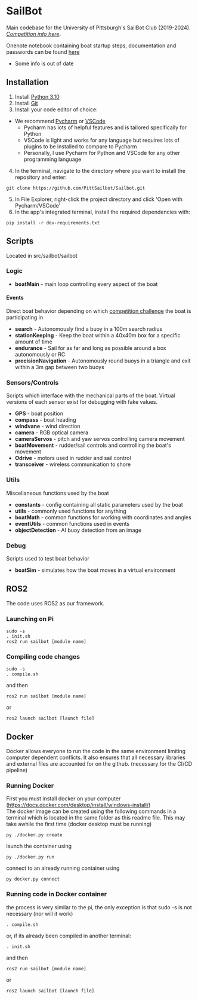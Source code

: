 # SailBot
Main codebase for the University of Pittsburgh's SailBot Club (2019-2024). *[Competition info here](https://www.sailbot.org/)*.

Onenote notebook containing boat startup steps, documentation and passwords can be found [here](https://pitt-my.sharepoint.com/:o:/r/personal/tad85_pitt_edu/Documents/Sailbot%20Stuff?d=w0d1afb3f4ab44df2b02186d8015ae380&csf=1&web=1&e=uvn9TV)
- Some info is out of date

## Installation
1. Install [Python 3.10](https://www.python.org/downloads/release/python-31011/)
2. Install [Git](https://git-scm.com/downloads)
3. Install your code editor of choice:
- We recommend [Pycharm](https://www.jetbrains.com/pycharm/download/#section=windows) or [VSCode](https://code.visualstudio.com/download)
  - Pycharm has lots of helpful features and is tailored specifically for Python
  - VSCode is light and works for any language but requires lots of plugins to be installed to compare to Pycharm
  - Personally, I use Pycharm for Python and VSCode for any other programming language

4. In the terminal, navigate to the directory where you want to install the repository and enter:
```
git clone https://github.com/PittSailbot/Sailbot.git
```
5. In File Explorer, right-click the project directory and click 'Open with Pycharm/VSCode'
6. In the app's integrated terminal, install the required dependencies with:
```
pip install -r dev-requirements.txt
```

## Scripts
Located in src/sailbot/sailbot
### Logic
- **boatMain** - main loop controlling every aspect of the boat

#### Events
Direct boat behavior depending on which [competition challenge](https://www.sailbot.org/wp-content/uploads/2022/05/SailBot-2022-Events.pdf) the boat is participating in
- **search** - Autonomously find a buoy in a 100m search radius
- **stationKeeping** - Keep the boat within a 40x40m box for a specific amount of time
- **endurance** - Sail for as far and long as possible around a box autonomously or RC
- **precisionNavigation** - Autonomously round buoys in a triangle and exit within a 3m gap between two buoys

### Sensors/Controls
Scripts which interface with the mechanical parts of the boat. Virtual versions of each sensor exist for debugging with fake values.
- **GPS** - boat position
- **compass** - boat heading
- **windvane** - wind direction
- **camera** - RGB optical camera
- **cameraServos** - pitch and yaw servos controlling camera movement
- **boatMovement** - rudder/sail controls and controlling the boat's movement
- **Odrive** - motors used in rudder and sail control
- **transceiver** - wireless communication to shore

### Utils
Miscellaneous functions used by the boat
- **constants** - config containing all static parameters used by the boat
- **utils** - commonly used functions for anything
- **boatMath** - common functions for working with coordinates and angles
- **eventUtils** - common functions used in events
- **objectDetection** - AI buoy detection from an image

### Debug
Scripts used to test boat behavior
- **boatSim** - simulates how the boat moves in a virtual environment

## ROS2
The code uses ROS2 as our framework.
### Launching on Pi
```
sudo -s
. init.sh
ros2 run sailbot [module name]
```

### Compiling code changes
```
sudo -s
. compile.sh
```
and then
```
ros2 run sailbot [module name]
```
or
```
ros2 launch sailbot [launch file]
```

## Docker
Docker allows everyone to run the code in the same environment limiting computer dependent conflicts. It also ensures that all necessary libraries and external files are accounted for on the github. (necessary for the CI/CD pipeline)

### Running Docker
First you must install docker on your computer  
(https://docs.docker.com/desktop/install/windows-install/)  
The docker image can be created using the following commands in a terminal which is located in the same folder as this readme file. This may take awhile the first time (docker desktop must be running)
```
py ./docker.py create
```
launch the container using
```
py ./docker.py run
```
connect to an already running container using
```
py docker.py connect
```

### Running code in Docker container
the process is very similar to the pi, the only exception is that sudo -s is not necessary (nor will it work)
```
. compile.sh
```
or, if its already been compiled in another terminal:
```
. init.sh
```
and then
```
ros2 run sailbot [module name]
```
or
```
ros2 launch sailbot [launch file]
```
